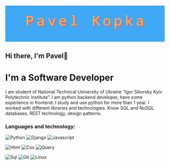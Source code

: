 [![Header](https://github.com/PashaKopka/pashakopka/blob/master/my_logo.png)](https://github.com/PashaKopka)

## Hi there, I'm Pavel👋

# I'm a Software Developer

I am student of National Technical University of Ukraine “Igor Sikorsky Kyiv Polytechnic Institute”. I am python backend developer, have some experience in frontend. I study and use python for more than 1 year. I worked with different libraries and technologies. Know SQL and NoSQL databases, REST technology, design patterns.

### Languages and technology:

![Python](https://img.shields.io/badge/Python-41b6e6?style=for-the-badge&logo=python&logoColor=356FA0)
![Django](https://img.shields.io/badge/Django-41b6e6?style=for-the-badge&logo=django&logoColor=092D1F)
![Javascript](https://img.shields.io/badge/Javascript-41b6e6?style=for-the-badge&logo=javascript&logoColor=EFD81D)

![Html](https://img.shields.io/badge/HTML-41b6e6?style=for-the-badge&logo=html5&logoColor=DD4B25)
![Css](https://img.shields.io/badge/CSS-41b6e6?style=for-the-badge&logo=css3&logoColor=2862E9)
![jQuery](https://img.shields.io/badge/jQuery-41b6e6?style=for-the-badge&logo=jquery&logoColor=254BDD)

![Sql](https://img.shields.io/badge/MySql-41b6e6?style=for-the-badge&logo=mysql&logoColor=092D1F)
![Git](https://img.shields.io/badge/Git-41b6e6?style=for-the-badge&logo=git&logoColor=E84D31)
![Linux](https://img.shields.io/badge/Linux-41b6e6?style=for-the-badge&logo=linux&logoColor=fff)
